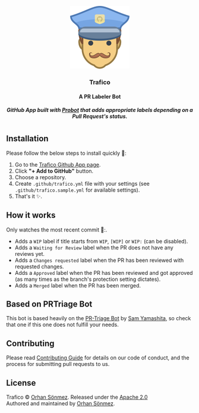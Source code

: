 <p align="center">
  <img src="/public/assets/trafico.svg" width="160" alt="Trafico's logo, a traffic police officer" />
  <h3 align="center">Trafico</h3>
  <h4 align="center">A PR Labeler Bot</h4>
</p>

<h5 align="center">
  GitHub App built with <a href="https://github.com/probot/probot">Probot</a> that adds appropriate labels depending on a Pull Request's status.
</h5>

<h1></h1>

## Installation

Please follow the below steps to install quickly :rocket::

1. Go to the [Trafico Github App page](https://probot.github.io/apps/trafico/).
2. Click **"+ Add to GitHub"** button.
3. Choose a repository.
4. Create `.github/trafico.yml` file with your settings (see `.github/trafico.sample.yml` for available settings).
5. That's it :sparkles:.

## How it works

Only watches the most recent commit :eyes::.

- Adds a `WIP` label if title starts from `WIP`, `[WIP]` or `WIP:` (can be disabled).
- Adds a `Waiting for Review` label when the PR does not have any reviews yet.
- Adds a `Changes requested` label when the PR has been reviewed with requested changes.
- Adds a `Approved` label when the PR has been reviewed and got approved (as many times as the branch's protection setting dictates).
- Adds a `Merged` label when the PR has been merged.

## Based on PRTriage Bot

This bot is based heavily on the [PR-Triage Bot](https://probot.github.io/apps/pr-triage/) by [Sam Yamashita](https://twitter.com/sota0805), so check that one if this one does not fulfill your needs.

## Contributing

Please read [Contributing Guide](CONTRIBUTING.md) for details on our code of conduct, and the process for submitting pull requests to us.

## License

Trafico © [Orhan Sönmez](https://twitter.com/orhnsnmz). Released under the [Apache 2.0](LICENSE)<br/>
Authored and maintained by [Orhan Sönmez](https://github.com/orhan).
